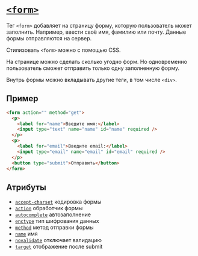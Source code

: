 # [`<form>`](../index.md)

Тег `<form>` добавляет на страницу форму, которую пользователь может заполнить. Например, ввести своё имя, фамилию или почту. Данные формы отправляются на сервер.

Стилизовать `<form>` можно с помощью CSS.

На странице можно сделать сколько угодно форм. Но одновременно пользователь сможет отправить только одну заполненную форму.

Внутрь формы можно вкладывать другие теги, в том числе `<div>`.

## Пример

```html
<form action="" method="get">
  <p>
    <label for="name">Введите имя:</label>
    <input type="text" name="name" id="name" required />
  </p>
  <p>
    <label for="email">Введите email:</label>
    <input type="email" name="email" id="email" required />
  </p>
  <button type="submit">Отправить</button>
</form>
```

## Атрибуты

- [`accept-charset`](../Attrubutes/accept-charset.md) кодировка формы
- [`action`](../Attrubutes/action.md) обработчик формы
- [`autocomplete`](../Attrubutes/autocomplete.md) автозаполнение
- [`enctype`](../Attrubutes/enctype.md) тип шифрования данных
- [`method`](../Attrubutes/method.md) метод отправки формы
- [`name`](<../Attrubutes/name (button, form, input, output).md>) имя
- [`novalidate`](../Attrubutes/novalidate.md) отключает валидацию
- [`target`](<../Attrubutes/target (form).md>) отображение после submit
